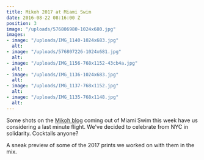 ```yaml
---
title: Mikoh 2017 at Miami Swim
date: 2016-08-22 08:16:00 Z
position: 3
image: "/uploads/576806980-1024x680.jpg"
images:
- image: "/uploads/IMG_1140-1024x683.jpg"
  alt: 
- image: "/uploads/576807226-1024x681.jpg"
  alt: 
- image: "/uploads/IMG_1156-768x1152-43cb4a.jpg"
  alt: 
- image: "/uploads/IMG_1136-1024x683.jpg"
  alt: 
- image: "/uploads/IMG_1137-768x1152.jpg"
  alt: 
- image: "/uploads/IMG_1135-768x1148.jpg"
  alt: 
---
```


Some shots on the [Mikoh blog](http://mikoh.com/blog/) coming out of Miami Swim this week have us considering a last minute flight. We've decided to celebrate from NYC in solidarity. Cocktails anyone?

A sneak preview of some of the 2017 prints we worked on with them in the mix. 
